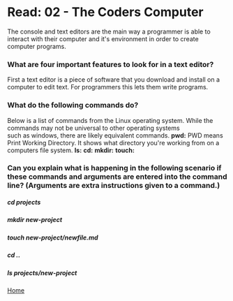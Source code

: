 # Read: 02 - The Coders Computer
The console and text editors are the main way a programmer is able to interact with their computer and it's environment in order to create computer programs.

### What are four important features to look for in a text editor?
First a text editor is a piece of software that you download and install on a computer to edit text. For programmers this lets them write programs.

### What do the following commands do?
Below is a list of commands from the Linux operating system. While the commands may not be universal to other operating systems  
such as windows, there are likely equivalent commands.
**pwd:** PWD means Print Working Directory. It shows what directory you're working from on a computers file system.
**ls:** 
**cd:**
**mkdir:**
**touch:**
### Can you explain what is happening in the following scenario if these commands and arguments are entered into the command line? (Arguments are extra instructions given to a command.)
##### **cd projects**
##### **mkdir new-project**
##### **touch new-project/newfile.md**
##### **cd ..**
##### **ls projects/new-project**

[Home](README.md)
